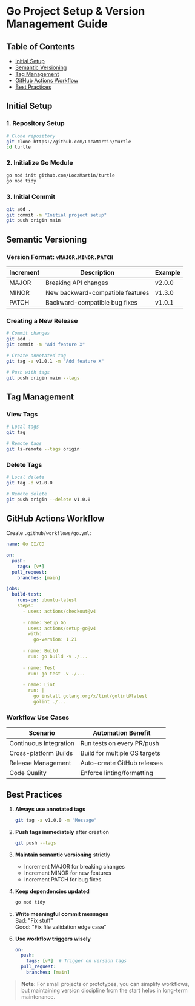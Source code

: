 # Go Project Setup & Version Management Guide

## Table of Contents
- [Initial Setup](#initial-setup)
- [Semantic Versioning](#semantic-versioning)
- [Tag Management](#tag-management)
- [GitHub Actions Workflow](#github-actions-workflow)
- [Best Practices](#best-practices)

## Initial Setup

### 1. Repository Setup
```bash
# Clone repository
git clone https://github.com/LocaMartin/turtle
cd turtle
```

### 2. Initialize Go Module
```bash
go mod init github.com/LocaMartin/turtle
go mod tidy
```

### 3. Initial Commit
```bash
git add .
git commit -m "Initial project setup"
git push origin main
```

## Semantic Versioning

### Version Format: `vMAJOR.MINOR.PATCH`

| Increment | Description                      | Example    |
|-----------|----------------------------------|------------|
| MAJOR     | Breaking API changes             | v2.0.0     |
| MINOR     | New backward-compatible features | v1.3.0     |
| PATCH     | Backward-compatible bug fixes    | v1.0.1     |

### Creating a New Release
```bash
# Commit changes
git add .
git commit -m "Add feature X"

# Create annotated tag
git tag -a v1.0.1 -m "Add feature X"

# Push with tags
git push origin main --tags
```

## Tag Management

### View Tags
```bash
# Local tags
git tag

# Remote tags
git ls-remote --tags origin
```

### Delete Tags
```bash
# Local delete
git tag -d v1.0.0

# Remote delete
git push origin --delete v1.0.0
```

## GitHub Actions Workflow

Create `.github/workflows/go.yml`:
```yaml
name: Go CI/CD

on:
  push:
    tags: [v*]
  pull_request:
    branches: [main]

jobs:
  build-test:
    runs-on: ubuntu-latest
    steps:
      - uses: actions/checkout@v4
      
      - name: Setup Go
        uses: actions/setup-go@v4
        with:
          go-version: 1.21
          
      - name: Build
        run: go build -v ./...
        
      - name: Test
        run: go test -v ./...
        
      - name: Lint
        run: |
          go install golang.org/x/lint/golint@latest
          golint ./...
```

### Workflow Use Cases
| Scenario                  | Automation Benefit               |
|---------------------------|-----------------------------------|
| Continuous Integration    | Run tests on every PR/push       |
| Cross-platform Builds     | Build for multiple OS targets    |
| Release Management        | Auto-create GitHub releases      |
| Code Quality              | Enforce linting/formatting       |

## Best Practices

1. **Always use annotated tags**  
   ```bash
   git tag -a v1.0.0 -m "Message"
   ```

2. **Push tags immediately** after creation  
   ```bash
   git push --tags
   ```

3. **Maintain semantic versioning** strictly  
   - Increment MAJOR for breaking changes
   - Increment MINOR for new features
   - Increment PATCH for bug fixes

4. **Keep dependencies updated**  
   ```bash
   go mod tidy
   ```

5. **Write meaningful commit messages**  
   Bad: "Fix stuff"  
   Good: "Fix file validation edge case"

6. **Use workflow triggers wisely**  
   ```yaml
   on:
     push:
       tags: [v*]  # Trigger on version tags
     pull_request:
       branches: [main]
   ```

> **Note:** For small projects or prototypes, you can simplify workflows, but maintaining version discipline from the start helps in long-term maintenance.
